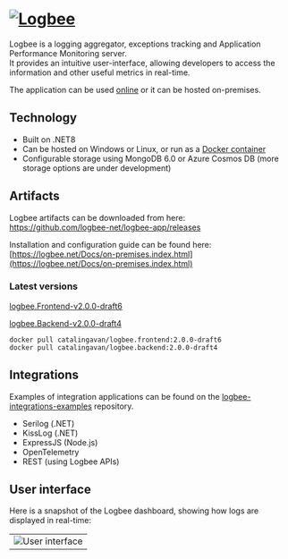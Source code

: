# [![Logbee](https://github.com/catalingavan/logbee-app/assets/39127098/d1436229-983d-41e7-bcff-7288601bf2d0)](https://logbee.net)

Logbee is a logging aggregator, exceptions tracking and Application Performance Monitoring server. <br/>
It provides an intuitive user-interface, allowing developers to access the information and other useful metrics in real-time.

The application can be used [online](https://logbee.net) or it can be hosted on-premises.

## Technology

- Built on .NET8
- Can be hosted on Windows or Linux, or run as a [Docker container](Docker/README.md)
- Configurable storage using MongoDB 6.0 or Azure Cosmos DB (more storage options are under development)

## Artifacts

Logbee artifacts can be downloaded from here: <br/>
<https://github.com/logbee-net/logbee-app/releases>

Installation and configuration guide can be found here: <br/>
[https://logbee.net/Docs/on-premises.index.html](https://logbee.net/Docs/on-premises.index.html)

### Latest versions

[logbee.Frontend-v2.0.0-draft6](https://github.com/catalingavan/logbee-app/releases/tag/logbee.Frontend-v2.0.0-draft6)

[logbee.Backend-v2.0.0-draft4](https://github.com/catalingavan/logbee-app/releases/tag/logbee.Backend-v2.0.0-draft4)

```none
docker pull catalingavan/logbee.frontend:2.0.0-draft6
docker pull catalingavan/logbee.backend:2.0.0-draft4
```

## Integrations

Examples of integration applications can be found on the [logbee-integrations-examples](https://github.com/catalingavan/logbee-integrations-examples) repository.

- Serilog (.NET)
- KissLog (.NET)
- ExpressJS (Node.js)
- OpenTelemetry
- REST (using Logbee APIs)

## User interface

Here is a snapshot of the Logbee dashboard, showing how logs are displayed in real-time:

<table><tr><td>
    <img alt="User interface" src="https://github.com/catalingavan/logbee-app/assets/39127098/44c8686b-bc24-4c4e-9fd8-155da9826a08" />
</td></tr></table>
